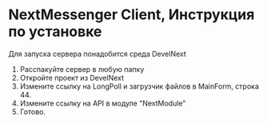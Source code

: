 # NextMessenger Client, Инструкция по установке
Для запуска сервера понадобится среда DevelNext

1. Расспакуйте сервер в любую папку
2. Откройте проект из DevelNext
3. Измените ссылку на LongPoll и загрузчик файлов в MainForm, строка 44.
4. Измените ссылку на API в модуле "NextModule"
7. Готово.